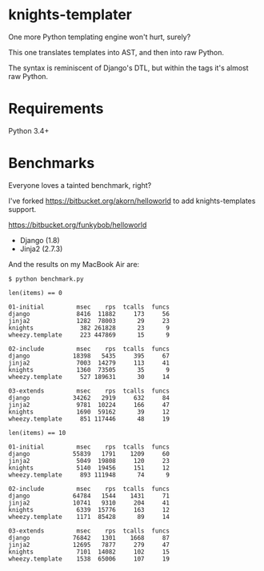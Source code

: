 # knights-templater
One more Python templating engine won't hurt, surely?

This one translates templates into AST, and then into raw Python.

The syntax is reminiscent of Django's DTL, but within the tags it's almost raw
Python.

# Requirements

Python 3.4+

# Benchmarks

Everyone loves a tainted benchmark, right?

I've forked https://bitbucket.org/akorn/helloworld to add knights-templates
support.

https://bitbucket.org/funkybob/helloworld

- Django (1.8)
- Jinja2 (2.7.3)

And the results on my MacBook Air are:

    $ python benchmark.py

    len(items) == 0

    01-initial         msec    rps  tcalls  funcs
    django             8416  11882     173     56
    jinja2             1282  78003      29     23
    knights             382 261828      23      9
    wheezy.template     223 447869      15      9

    02-include         msec    rps  tcalls  funcs
    django            18398   5435     395     67
    jinja2             7003  14279     113     41
    knights            1360  73505      35      9
    wheezy.template     527 189631      30     14

    03-extends         msec    rps  tcalls  funcs
    django            34262   2919     632     84
    jinja2             9781  10224     166     47
    knights            1690  59162      39     12
    wheezy.template     851 117446      48     19

    len(items) == 10

    01-initial         msec    rps  tcalls  funcs
    django            55839   1791    1209     60
    jinja2             5049  19808     120     23
    knights            5140  19456     151     12
    wheezy.template     893 111948      74      9

    02-include         msec    rps  tcalls  funcs
    django            64784   1544    1431     71
    jinja2            10741   9310     204     41
    knights            6339  15776     163     12
    wheezy.template    1171  85428      89     14

    03-extends         msec    rps  tcalls  funcs
    django            76842   1301    1668     87
    jinja2            12695   7877     279     47
    knights            7101  14082     102     15
    wheezy.template    1538  65006     107     19
